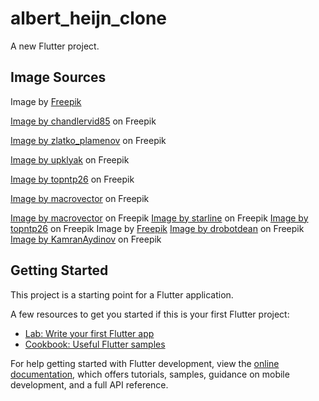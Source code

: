 # albert_heijn_clone

A new Flutter project.

## Image Sources

Image by <a href="https://www.freepik.com/free-photo/bowl-with-feed-paw-figure-light-background_4731997.htm#query=pet%20food&position=30&from_view=search&track=ais">Freepik</a>

<a href="https://www.freepik.com/free-photo/blueberry-ice-cream-scoop_26779648.htm#page=2&query=ice%20cream%20cup&position=7&from_view=search&track=ais">Image by chandlervid85</a> on Freepik

<a href="https://www.freepik.com/free-psd/yogurt-packaging-mockup_1609199.htm#page=3&query=yogurt%20ad&position=49&from_view=search&track=ais">Image by zlatko_plamenov</a> on Freepik

<a href="https://www.freepik.com/free-vector/set-cheese-types-roquefort-brie-maasdam_13411327.htm#query=cheese&position=21&from_view=search&track=sph">Image by upklyak</a> on Freepik

<a href="https://www.freepik.com/free-photo/oranges-green-red-apples_1246191.htm#page=2&query=fruits%20package&position=41&from_view=search&track=ais">Image by topntp26</a> on Freepik

<a href="https://www.freepik.com/free-vector/realistic-almond-walnut-dark-chocolate-bar-package-template-vector-illustration_26760270.htm#page=2&query=cereal%20box&position=36&from_view=search&track=ais">Image by macrovector</a> on Freepik

<a href="https://www.freepik.com/free-vector/fitness-sport-muscle-mass-gaining-protein-rich-food-realistic-composition-with-supplements-cheese-meat-nuts_6801360.htm#query=proteins%20packages&position=11&from_view=search&track=ais">Image by macrovector</a> on Freepik
<a href="https://www.freepik.com/free-photo/blank-blue-concrete-wall-texture-background_4390596.htm#page=5&query=blue%20with%20texture&position=42&from_view=search&track=ais">Image by starline</a> on Freepik
<a href="https://www.freepik.com/free-photo/empty-wall-with-copy-space_1239973.htm#query=orange%20with%20texture&position=39&from_view=search&track=ais">Image by topntp26</a> on Freepik
Image by <a href="https://www.freepik.com/free-photo/tasty-spaghetti-wrapped-around-fork_4676076.htm#query=tomato%20pasta%20png&position=27&from_view=search&track=ais">Freepik</a>
<a href="https://www.freepik.com/free-photo/full-length-portrait-joyful-couple-having-fun_6729695.htm#page=3&query=shopping%20cart%20png&position=1&from_view=search&track=ais">Image by drobotdean</a> on Freepik
<a href="https://www.freepik.com/free-photo/front-view-french-macarons-along-with-colorful-candies-inside-baskets-white-color-sugar-sweet-lollipop_9909984.htm#page=4&query=sweets%20png&position=1&from_view=search&track=ais#position=1&page=4&query=sweets%20png">Image by KamranAydinov</a> on Freepik

## Getting Started

This project is a starting point for a Flutter application.

A few resources to get you started if this is your first Flutter project:

- [Lab: Write your first Flutter app](https://docs.flutter.dev/get-started/codelab)
- [Cookbook: Useful Flutter samples](https://docs.flutter.dev/cookbook)

For help getting started with Flutter development, view the
[online documentation](https://docs.flutter.dev/), which offers tutorials,
samples, guidance on mobile development, and a full API reference.
